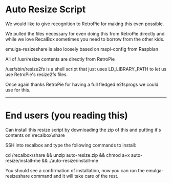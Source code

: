 # Auto Resize Script
We would like to give recognition to RetroPie for making this even possible.

We pulled the files necessary for even doing this from RetroPie directly and while we love RecalBox sometimes you need to borrow from the other kids.

emulga-resizeshare is also loosely based on raspi-config from Raspbian

All of /usr/resize contents are directly from RetroPie

/usr/sbin/resize2fs is a shell script that just uses LD_LIBRARY_PATH to let us use RetroPie's resize2fs files.

Once again thanks RetroPie for having a full fledged e2fsprogs we could use for this.

--------------------------------------------------------------------------------------------------------------------------------

# End users (you reading this)

Can install this resize script by downloading the zip of this and putting it's contents on \recalbox\share

SSH into recalbox and type the following commands to install:

cd /recalbox/share && unzip auto-resize.zip && chmod a+x auto-resize/install-me && ./auto-resize/install-me

You should see a confirmation of installation, now you can run the emulga-resizeshare command and it will take care of the rest.